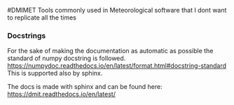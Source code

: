 #DMIMET
Tools commonly used in Meteorological software that I dont want to replicate all the times

### Docstrings
For the sake of making the documentation as automatic as possible the standard of numpy docstring is followed.
https://numpydoc.readthedocs.io/en/latest/format.html#docstring-standard
This is supported also by sphinx.

The docs is made with sphinx and can be found here:
https://dmit.readthedocs.io/en/latest/

